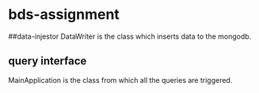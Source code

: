 # bds-assignment

##data-injestor
DataWriter is the class which inserts data to the mongodb.

## query interface
MainApplication is the class from which all the queries are triggered.
